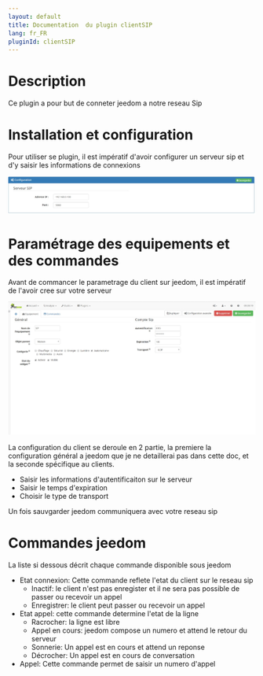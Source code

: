 ```yaml
---
layout: default
title: Documentation  du plugin clientSIP
lang: fr_FR
pluginId: clientSIP
---
```


Description
===========
Ce plugin a pour but de conneter jeedom a notre reseau Sip

Installation et configuration
=============================

Pour utiliser se plugin, il est impératif d'avoir configurer un serveur sip et d'y saisir les informations de connexions

![introduction01](../images/ServerSip.jpg)	

Paramétrage des equipements et des commandes
============================================

Avant de commancer le parametrage du client sur jeedom, il est impératif de l'avoir cree sur votre serveur 

![introduction01](../images/ClientSipConfiguration.jpg)	

La configuration du client se deroule en 2 partie, la premiere la configuration général a jeedom que je ne detaillerai pas dans cette doc, et la seconde spécifique au clients.

- Saisir les informations d'autentificaiton sur le serveur
- Saisir le temps d'expiration 
- Choisir le type de transport

Un fois sauvgarder jeedom communiquera avec votre reseau sip

Commandes jeedom
===============

La liste si dessous décrit chaque commande disponible sous jeedom

* Etat connexion: Cette commande reflete l'etat du client sur le reseau sip
  * Inactif: le client n'est pas enregister et il ne sera pas possible de passer ou recevoir un appel
  *  Enregistrer: le client peut passer ou recevoir un appel
* Etat appel: cette commande determine l'etat de la ligne
  * Racrocher: la ligne est libre
  * Appel en cours: jeedom compose un numero et attend le retour du serveur
  * Sonnerie: Un appel est en cours et attend un reponse
  * Décrocher: Un appel est en cours de conversation
* Appel: Cette commande permet de saisir un numero d'appel
